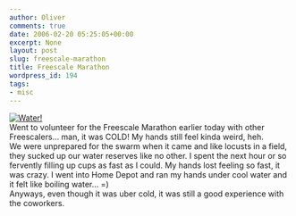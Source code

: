 ```yaml
---
author: Oliver
comments: true
date: 2006-02-20 05:25:05+00:00
excerpt: None
layout: post
slug: freescale-marathon
title: Freescale Marathon
wordpress_id: 194
tags:
- misc
---
```


<a href="http://www.flickr.com/photos/owiber/101905913/" title="Water!"><img src="http://static.flickr.com/34/101905913_ca927bdccf.jpg" alt="Water!" /></a>
<br />Went to volunteer for the Freescale Marathon earlier today with other Freescalers... man, it was COLD!  My hands still feel kinda weird, heh.<br />
We were unprepared for the swarm when it came and like locusts in a field, they sucked up our water reserves like no other.  I spent the next hour or so fervently filling up cups as fast as I could.  My hands lost feeling so fast, it was crazy.  I went into Home Depot and ran my hands under cool water and it felt like boiling water... =)<br />
Anyways, even though it was uber cold, it was still a good experience with the coworkers.